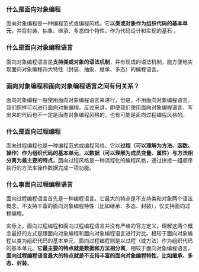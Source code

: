 ### 什么是面向对象编程
面向对象编程是一种编程范式或编程风格。它**以类或对象作为组织代码的基本单元**，并将封装、抽象、继承、多态四个特性，作为代码设计和实现的基石 。

### 什么是面向对象编程语言
面向对象编程语言是**支持类或对象的语法机制**，并有现成的语法机制，能方便地实现面向对象编程四大特性（封装、抽象、继承、多态）的编程语言。

### 面向对象编程和面向对象编程语言之间有何关系？
面向对象编程一般使用面向对象编程语言来进行，但是，不用面向对象编程语言，我们照样可以进行面向对象编程。反过来讲，即便我们使用面向对象编程语言，写出来的代码也不一定是面向对象编程风格的，也有可能是面向过程编程风格的。

### 什么是面向过程编程
面向过程编程也是一种编程范式或编程风格。它以**过程（可以理解为方法、函数、操作）作为组织代码的基本单元**，**以数据（可以理解为成员变量、属性）与方法相分离为最主要的特点**。面向过程风格是一种流程化的编程风格，通过拼接一组顺序执行的方法来操作数据完成一项功能。

### 什么事面向过程编程语言
面向过程编程语言首先是一种编程语言。它最大的特点是不支持类和对象两个语法概念，不支持丰富的面向对象编程特性（比如继承、多态、封装），仅支持面向过程编程。

实际上，面向过程编程和面向过程编程语言并没有严格的官方定义。理解这两个概念最好的方式是跟面向对象编程和面向对象编程语言进行对比。相较于面向对象编程以类为组织代码的基本单元，面向过程编程则是以过程（或方法）作为组织代码的基本单元。**它最主要的特点就是数据和方法相分离**。相较于面向对象编程语言，**面向过程编程语言最大的特点就是不支持丰富的面向对象编程特性，比如继承、多态、封装**。

